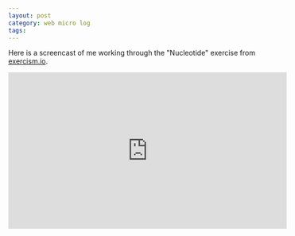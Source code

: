 ```yaml
---
layout: post
category: web micro log
tags:
---
```


Here is a screencast of me working through the "Nucleotide" exercise from [exercism.io](http://exercism.io/getting-started).

<iframe width="560" height="315" src="https://www.youtube.com/embed/DjOJ30d6NNE" frameborder="0" allowfullscreen></iframe>
